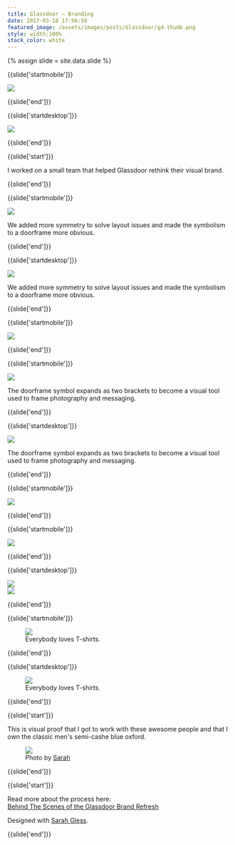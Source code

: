 ```yaml
---
title: Glassdoor — Branding
date: 2017-03-18 17:56:59
featured_image: /assets/images/posts/Glassdoor/gd-thumb.png
style: width:100%
stack_color: white
---
```

{% assign slide = site.data.slide %}

{{slide['startmobile']}}

<div><img class='full-height' src='{{ site.url }}/assets/images/posts/Glassdoor/gd-1-mobile.png' srcset='{{ site.url }}/assets/images/posts/Glassdoor/gd-1-mobile.png 375w, {{ site.url }}/assets/images/posts/Glassdoor/gd-1-mobile@2x.png 750w, {{ site.url }}/assets/images/posts/Glassdoor/gd-1-mobile@3x.png 1125w'></div>

{{slide['end']}}

{{slide['startdesktop']}}

<div><img class='full-width' src='{{ site.url }}/assets/images/posts/Glassdoor/gd-1@2x.png' srcset='{{ site.url }}/assets/images/posts/Glassdoor/gd-1.png 1024w, {{ site.url }}/assets/images/posts/Glassdoor/gd-1@2x.png 2048w'></div>

{{slide['end']}}

{{slide['start']}}

I worked on a small team that helped Glassdoor rethink their visual brand.

{{slide['end']}}

{{slide['startmobile']}}

<div><img class='full-height' src='{{ site.url }}/assets/images/posts/Glassdoor/gd-2-mobile.jpg' srcset='{{ site.url }}/assets/images/posts/Glassdoor/gd-2-mobile.jpg 375w, {{ site.url }}/assets/images/posts/Glassdoor/gd-2-mobile@2x.jpg 750w, {{ site.url }}/assets/images/posts/Glassdoor/gd-2-mobile@3x.jpg 1125w'></div>

<p class='bg-dark'>We added more symmetry to solve layout issues and made the symbolism to a doorframe more obvious.</p>

{{slide['end']}}

{{slide['startdesktop']}}

<div><img src='{{ site.url }}/assets/images/posts/Glassdoor/gd-2@2x.png' srcset='{{ site.url }}/assets/images/posts/Glassdoor/gd-2.png 615w, {{ site.url }}/assets/images/posts/Glassdoor/gd-2@2x.png 1230w, {{ site.url }}/assets/images/posts/Glassdoor/gd-2@3x.png 1845w'></div>

We added more symmetry to solve layout issues and made the symbolism to a doorframe more obvious.

{{slide['end']}}

{{slide['startmobile']}}

<div><img class='full-height' src='{{ site.url }}/assets/images/posts/Glassdoor/gd-3-mobile.jpg' srcset='{{ site.url }}/assets/images/posts/Glassdoor/gd-3-mobile.jpg 375w, {{ site.url }}/assets/images/posts/Glassdoor/gd-3-mobile@2x.jpg 750w, {{ site.url }}/assets/images/posts/Glassdoor/gd-3-mobile@3x.jpg 1125w'></div>

<p class='bg-dark'></p>

{{slide['end']}}

{{slide['startmobile']}}

<div><img class='full-height' src='{{ site.url }}/assets/images/posts/Glassdoor/gd-4-mobile.jpg' srcset='{{ site.url }}/assets/images/posts/Glassdoor/gd-4-mobile.jpg 375w, {{ site.url }}/assets/images/posts/Glassdoor/gd-4-mobile@2x.jpg 750w, {{ site.url }}/assets/images/posts/Glassdoor/gd-4-mobile@3x.jpg 1125w'></div>

<p class='bg'>The doorframe symbol expands as two brackets to become a visual tool used to frame photography and messaging.</p>

{{slide['end']}}

{{slide['startdesktop']}}

<div><img src='{{ site.url }}/assets/images/posts/Glassdoor/gd-9@2x.png' srcset='{{ site.url }}/assets/images/posts/Glassdoor/gd-9.png 794w, {{ site.url }}/assets/images/posts/Glassdoor/gd-9@2x.png 1588w, {{ site.url }}/assets/images/posts/Glassdoor/gd-9@3x.png 2382w'></div>

The doorframe symbol expands as two brackets to become a visual tool used to frame photography and messaging.

{{slide['end']}}

{{slide['startmobile']}}

<div><img src='{{ site.url }}/assets/images/posts/Glassdoor/gd-5-mobile.jpg' srcset='{{ site.url }}/assets/images/posts/Glassdoor/gd-5-mobile.jpg 375w, {{ site.url }}/assets/images/posts/Glassdoor/gd-5-mobile@2x.jpg 750w, {{ site.url }}/assets/images/posts/Glassdoor/gd-5-mobile@3x.jpg 1125w'></div>

{{slide['end']}}

{{slide['startmobile']}}

<div><img src='{{ site.url }}/assets/images/posts/Glassdoor/gd-6-mobile.jpg' srcset='{{ site.url }}/assets/images/posts/Glassdoor/gd-6-mobile.jpg 375w, {{ site.url }}/assets/images/posts/Glassdoor/gd-6-mobile@2x.jpg 750w, {{ site.url }}/assets/images/posts/Glassdoor/gd-6-mobile@3x.jpg 1125w'></div>


{{slide['end']}}

{{slide['startdesktop']}}

<div class='row'>

<div><img src='{{ site.url }}/assets/images/posts/Glassdoor/gd-3@2x.png' srcset='{{ site.url }}/assets/images/posts/Glassdoor/gd-3.png 554w, {{ site.url }}/assets/images/posts/Glassdoor/gd-3@2x.png 1108w, {{ site.url }}/assets/images/posts/Glassdoor/gd-3@3x.png 1662w'></div>

<div><img src='{{ site.url }}/assets/images/posts/Glassdoor/gd-4@2x.png' srcset='{{ site.url }}/assets/images/posts/Glassdoor/gd-4.png 234w, {{ site.url }}/assets/images/posts/Glassdoor/gd-4@2x.png 468w, {{ site.url }}/assets/images/posts/Glassdoor/gd-4@3x.png 702w'></div>

</div>

{{slide['end']}}

{{slide['startmobile']}}

<figure>

<div><img src='{{ site.url }}/assets/images/posts/Glassdoor/gd-7-mobile.jpg' srcset='{{ site.url }}/assets/images/posts/Glassdoor/gd-7-mobile.jpg 375w, {{ site.url }}/assets/images/posts/Glassdoor/gd-7-mobile@2x.jpg 750w, {{ site.url }}/assets/images/posts/Glassdoor/gd-7-mobile@3x.jpg 1125w'></div>

<figcaption>Everybody loves T-shirts.</figcaption>

</figure>

{{slide['end']}}

{{slide['startdesktop']}}

<figure>

<div><img src='{{ site.url }}/assets/images/posts/Glassdoor/gd-5@2x.png' srcset='{{ site.url }}/assets/images/posts/Glassdoor/gd-5.png 794w, {{ site.url }}/assets/images/posts/Glassdoor/gd-5@2x.png 1588w, {{ site.url }}/assets/images/posts/Glassdoor/gd-5@3x.png 2382w'></div>

<figcaption>Everybody loves T-shirts.</figcaption>

</figure>

{{slide['end']}}

{{slide['start']}}

This is visual proof that I got to work with these awesome people and that I own the classic men's semi-cashe blue oxford.

<figure>

<div><img src='{{ site.url }}/assets/images/posts/Glassdoor/gd-6@2x.png' srcset='{{ site.url }}/assets/images/posts/Glassdoor/gd-6.png 634w, {{ site.url }}/assets/images/posts/Glassdoor/gd-6@2x.png 1268w, {{ site.url }}/assets/images/posts/Glassdoor/gd-6@3x.png 1902w'></div>

<figcaption>Photo by <a href='http://sarahgless.com/'>Sarah</a></figcaption>

</figure>

{{slide['end']}}

{{slide['start']}}

Read more about the process here:<br>[Behind The Scenes of the Glassdoor Brand Refresh](https://www.glassdoor.com/blog/behind-the-scenes-of-the-glassdoor-brand-refresh/)

Designed with <a href='http://sarahgless.com/'>Sarah Gless</a>.

{{slide['end']}}